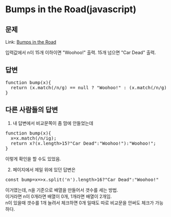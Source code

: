 Bumps in the Road(javascript)
=============
문제
------------

Link: [Bumps in the Road](https://www.codewars.com/kata/bumps-in-the-road/javascript)

입력값에서 n이 15개 이하이면 "Woohoo!" 출력.
15개 넘으면 "Car Dead" 출력.

답변
--------------

<pre>
function bump(x){
  return (x.match(/n/g) == null ? "Woohoo!" : (x.match(/n/g).length < 16 ? "Woohoo!" : "Car Dead") );
}
</pre>


다른 사람들의 답변
------------------------
1. 내 답변에서 비교문쪽이 좀 맘에 안들었는데
<pre>
function bump(x){
  x=x.match(/n/ig);
  return x?(x.length>15?"Car Dead":"Woohoo!"):"Woohoo!";
}
</pre>
이렇게 확인을 할 수도 있었음.

2. 페이지에서 제일 위에 있던 답변은
<pre>
const bump=x=>x.split('n').length>16?"Car Dead":"Woohoo!"
</pre>
이거였는데, n을 기준으로 배열을 만들어서 갯수를 세는 방법.  
이거라면 n이 0개라면 배열이 0개, 1개라면 배열이 2개임.  
n이 있을때 갯수를 1개 늘려서 체크하면 0개 일때도 따로 비교문을 안써도 체크가 가능하다.
